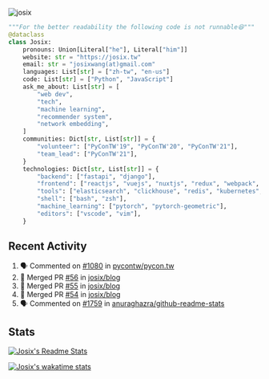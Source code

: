 ![josix](https://komarev.com/ghpvc/?username=josix)
```python
"""For the better readability the following code is not runnable😆"""
@dataclass
class Josix:
    pronouns: Union[Literal["he"], Literal["him"]]
    website: str = "https://josix.tw"
    email: str = "josixwang(at)gmail.com"
    languages: List[str] = ["zh-tw", "en-us"]
    code: List[str] = ["Python", "JavaScript"]
    ask_me_about: List[str] = [
        "web dev",
        "tech",
        "machine learning",
        "recommender system",
        "network embedding",
    ]
    communities: Dict[str, List[str]] = {
        "volunteer": ["PyConTW'19", "PyConTW'20", "PyConTW'21"],
        "team_lead": ["PyConTW'21"],
    }
    technologies: Dict[str, List[str]] = {
        "backend": ["fastapi", "django"],
        "frontend": ["reactjs", "vuejs", "nuxtjs", "redux", "webpack", "tailwindcss"],
        "tools": ["elasticsearch", "clickhouse", "redis", "kubernetes", "docker"],
        "shell": ["bash", "zsh"],
        "machine_learning": ["pytorch", "pytorch-geometric"],
        "editors": ["vscode", "vim"],
    }
```
## Recent Activity
<!--START_SECTION:activity-->
1. 🗣 Commented on [#1080](https://github.com/pycontw/pycon.tw/issues/1080) in [pycontw/pycon.tw](https://github.com/pycontw/pycon.tw)
2. 🎉 Merged PR [#56](https://github.com/josix/blog/pull/56) in [josix/blog](https://github.com/josix/blog)
3. 🎉 Merged PR [#55](https://github.com/josix/blog/pull/55) in [josix/blog](https://github.com/josix/blog)
4. 🎉 Merged PR [#54](https://github.com/josix/blog/pull/54) in [josix/blog](https://github.com/josix/blog)
5. 🗣 Commented on [#1759](https://github.com/anuraghazra/github-readme-stats/issues/1759) in [anuraghazra/github-readme-stats](https://github.com/anuraghazra/github-readme-stats)
<!--END_SECTION:activity-->



## Stats
[![Josix's Readme Stats](https://github-readme-stats.vercel.app/api?username=josix&show_icons=true&theme=default&count_private=true&card_width=400)](https://github.com/anuraghazra/github-readme-stats)

[![Josix's wakatime stats](https://github-readme-stats.vercel.app/api/wakatime?username=josix&layout=compact)](https://github.com/anuraghazra/github-readme-stats)
